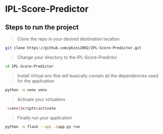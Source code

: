 # IPL-Score-Predictor

## Steps to run the project

> Clone the repo in your desired destination location

```bash
git clone https://github.com/pkini2002/IPL-Score-Predictor.git
```

> Change your directory to the IPL-Score-Predictor

```bash
cd IPL-Score-Predictor
```

> Install Virtual env this will basically contain all the dependencies used for the application

```bash
python -m venv venv
```
> Activate your virtualenv

```bash
.\venv\Scripts\activate
```

> Finally run your application

```bash
python -m flask --app .\app.py run
```
